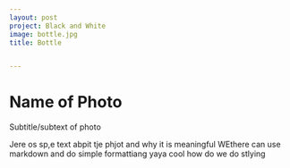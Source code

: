 ```yaml
---
layout: post
project: Black and White
image: bottle.jpg
title: Bottle


---
```


# Name of Photo

Subtitle/subtext of photo

Jere os sp,e text abpit tje phjot and why it is meaningful WEthere can use markdown and do simple formattiang yaya cool how do we do stlying

